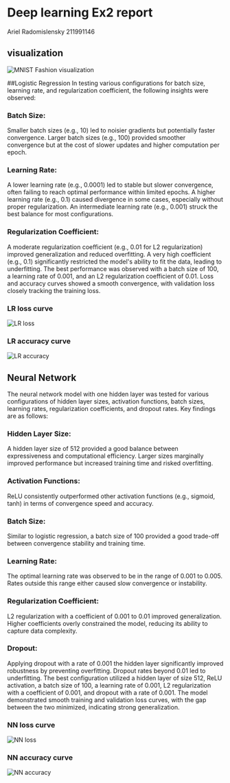 # Deep learning Ex2 report

Ariel Radomislensky 211991146

## visualization
![MNIST Fashion visualization](visualization.png)

##Logistic Regression
In testing various configurations for batch size, learning rate, and regularization coefficient, the following insights were observed:
### Batch Size:
Smaller batch sizes (e.g., 10) led to noisier gradients but potentially faster convergence.
Larger batch sizes (e.g., 100) provided smoother convergence but at the cost of slower updates and higher computation per epoch.
### Learning Rate:
A lower learning rate (e.g., 0.0001) led to stable but slower convergence, often failing to reach optimal performance within limited epochs.
A higher learning rate (e.g., 0.1) caused divergence in some cases, especially without proper regularization.
An intermediate learning rate (e.g., 0.001) struck the best balance for most configurations.
### Regularization Coefficient:
A moderate regularization coefficient (e.g., 0.01 for L2 regularization) improved generalization and reduced overfitting.
A very high coefficient (e.g., 0.1) significantly restricted the model's ability to fit the data, leading to underfitting.
The best performance was observed with a batch size of 100, a learning rate of 0.001, and an L2 regularization coefficient of 0.01. Loss and accuracy curves showed a smooth convergence, with validation loss closely tracking the training loss.

### LR loss curve
![LR loss](LR_loss.png)
### LR accuracy curve
![LR accuracy](LR_accuracy.png)

## Neural Network
The neural network model with one hidden layer was tested for various configurations of hidden layer sizes, activation functions, batch sizes, learning rates, regularization coefficients, and dropout rates. Key findings are as follows:

### Hidden Layer Size:
A hidden layer size of 512 provided a good balance between expressiveness and computational efficiency.
Larger sizes marginally improved performance but increased training time and risked overfitting.
### Activation Functions:
ReLU consistently outperformed other activation functions (e.g., sigmoid, tanh) in terms of convergence speed and accuracy.
### Batch Size:
Similar to logistic regression, a batch size of 100 provided a good trade-off between convergence stability and training time.
### Learning Rate:
The optimal learning rate was observed to be in the range of 0.001 to 0.005. Rates outside this range either caused slow convergence or instability.
### Regularization Coefficient:
L2 regularization with a coefficient of 0.001 to 0.01 improved generalization.
Higher coefficients overly constrained the model, reducing its ability to capture data complexity.
### Dropout:
Applying dropout with a rate of 0.001 the hidden layer significantly improved robustness by preventing overfitting.
Dropout rates beyond 0.01 led to underfitting.
The best configuration utilized a hidden layer of size 512, ReLU activation, a batch size of 100, a learning rate of 0.001, L2 regularization with a coefficient of 0.001, and dropout with a rate of 0.001. The model demonstrated smooth training and validation loss curves, with the gap between the two minimized, indicating strong generalization.

### NN loss curve
![NN loss](NN_loss.png)
### NN accuracy curve
![NN accuracy](NN_accuracy.png)